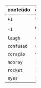 <table style="width:20%">
<thead>
<tr>
<th style="text-align:left">conteúdo</th>
<th style="text-align:left">emoji</th>
</tr>
</thead>
<tbody>
<tr>
<td style="text-align:left"><code>+1</code></td>
<td style="text-align:left">👍</td>
</tr>
<tr>
<td style="text-align:left"><code>-1</code></td>
<td style="text-align:left">👎</td>
</tr>
<tr>
<td style="text-align:left"><code>laugh</code></td>
<td style="text-align:left">😄</td>
</tr>
<tr>
<td style="text-align:left"><code>confused</code></td>
<td style="text-align:left">😕</td>
</tr>
<tr>
<td style="text-align:left"><code>coração</code></td>
<td style="text-align:left">❤️</td>
</tr>
<tr>
<td style="text-align:left"><code>hooray</code></td>
<td style="text-align:left">🎉</td>
</tr>
<tr>
<td style="text-align:left"><code>rocket</code></td>
<td style="text-align:left">🚀</td>
</tr>
<tr>
<td style="text-align:left"><code>eyes</code></td>
<td style="text-align:left">👀</td>
</tr>
</tbody>
</table>
